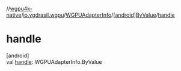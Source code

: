 //[wgpu4k-native](../../../../index.md)/[io.ygdrasil.wgpu](../../index.md)/[WGPUAdapterInfo](../index.md)/[[android]ByValue](index.md)/[handle](handle.md)

# handle

[android]\
val [handle](handle.md): WGPUAdapterInfo.ByValue